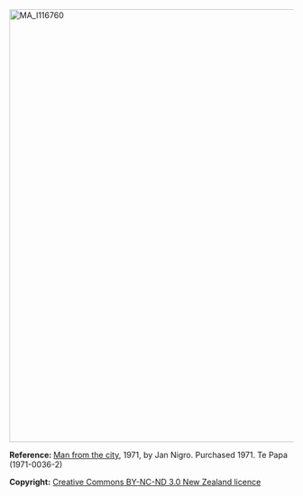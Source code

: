 <html><body><a href="/wp-content/uploads/2014/06/MA_I116760.jpg"><img class="alignnone size-full wp-image-179" src="/wp-content/uploads/2014/06/MA_I116760.jpg" alt="MA_I116760" width="906" height="768"></a>

<strong>Reference: </strong><a href="http://collections.tepapa.govt.nz/Object/39398" target="_blank">Man from the city</a>, 1971, by Jan Nigro. Purchased 1971. Te Papa (1971-0036-2)

<strong>Copyright:</strong> <a href="https://creativecommons.org/licenses/by-nc-nd/3.0/nz/" target="_blank">Creative Commons BY-NC-ND 3.0 New Zealand licence</a></body></html>